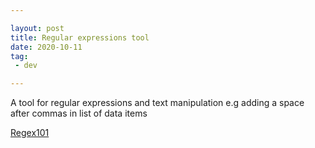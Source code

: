 ```yaml
---

layout: post
title: Regular expressions tool
date: 2020-10-11
tag:
 - dev

---
```


A tool for regular expressions and text manipulation e.g adding a space after commas in list of data items

[Regex101](https://regex101.com)
